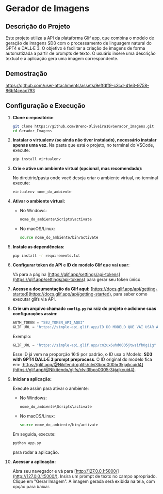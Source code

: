 # Gerador de Imagens

## Descrição do Projeto

Este projeto utiliza a API da plataforma Glif app, que combina o modelo de geração de imagens SD3 com o processamento de linguagem natural do GPT4 e DALL·E 3. O objetivo é facilitar a criação de imagens de forma automatizada a partir de prompts de texto. O usuário insere uma descrição textual e a aplicação gera uma imagem correspondente.

## Demostração

https://github.com/user-attachments/assets/9effdff9-c3cd-41e3-9758-86bf4ceac793

## Configuração e Execução
1. **Clone o repositório:**

    ```bash
    git clone https://github.com/Breno-Oliveira10/Gerador_Imagens.git
    cd Gerador_Imagens
    ```
2. **Instalar o virtualenv (se ainda não tiver instalado), necessário instalar apenas uma vez.** Na pasta que está o projeto, no terminal do VSCode, execute:

    ```bash
    pip install virtualenv
    ```

3. **Crie e ative um ambiente virtual (opcional, mas recomendado):**

    No diretório/pasta onde você deseja criar o ambiente virtual, no terminal execute:

    ```bash
    virtualenv nome_do_ambiente
    ```

4. **Ativar o ambiente virtual:**

    - No Windows:

        ```bash
        nome_do_ambiente\Scripts\activate
        ```

    - No macOS/Linux:

        ```bash
        source nome_do_ambiente/bin/activate
        ```

5. **Instale as dependências:**

    ```bash
    pip install -r requirements.txt
    ```

6. **Configurar token de API e ID do modelo Glif que vai usar:**

    Vá para a página [https://glif.app/settings/api-tokens](https://glif.app/settings/api-tokens) para gerar seu token único.

7. **Acesse a documentação da Glif aqui:** [https://docs.glif.app/api/getting-started](https://docs.glif.app/api/getting-started), para saber como executar glifs via API.

8. **Crie um arquivo chamado `config.py` na raiz do projeto e adicione suas configurações assim:**

    ```python
    AUTH_TOKEN = "SEU_TOKEN_API_AQUI"
    GLIF_URL = "https://simple-api.glif.app/ID_DO_MODELO_QUE_VAI_USAR_AQUI"
    ```

    Exemplo:

    ```python
    GLIF_URL = "https://simple-api.glif.app/cm2ux6uhd0005jtwsifb0g11g"
    ```

    Esse ID já vem na proporção 16:9 por padrão, o ID usa o Modelo: **SD3 with GPT4 DALL·E 3 prompt preprocess**. O ID original do modelo fica em: [https://glif.app/@Nikitendo/glifs/clvi3lboo0005r3kjajkcuid4](https://glif.app/@Nikitendo/glifs/clvi3lboo0005r3kjajkcuid4).

9. **Iniciar a aplicação:**

    Execute assim para ativar o ambiente:

    - No Windows:

        ```bash
        nome_do_ambiente\Scripts\activate
        ```

    - No macOS/Linux:

        ```bash
        source nome_do_ambiente/bin/activate
        ```

    Em seguida, execute:

    ```bash
    python app.py
    ```

    para rodar a aplicação.

10. **Acessar a aplicação:**

    Abra seu navegador e vá para [http://127.0.0.1:5000/](http://127.0.0.1:5000/). Insira um prompt de texto no campo apropriado. Clique em "Gerar Imagem". A imagem gerada será exibida na tela, com opção para baixar.

